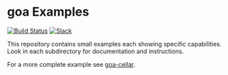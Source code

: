 # goa Examples

[![Build Status](https://travis-ci.org/goadesign/goa.svg?branch=master)](https://travis-ci.org/goadesign/goa)
[![Slack](https://img.shields.io/badge/slack-gophers-orange.svg?style=flat)](https://gophers.slack.com/messages/goa/)

This repository contains small examples each showing specific capabilities.
Look in each subdirectory for documentation and instructions.

For a more complete example see [goa-cellar](https://github.com/goadesign/goa-cellar).
